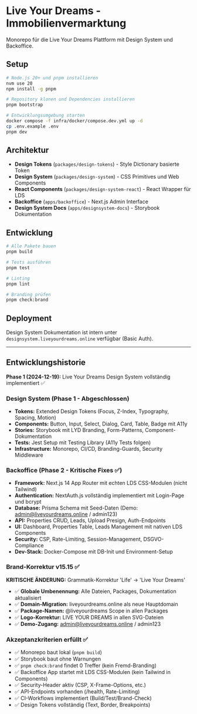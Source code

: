 # Live Your Dreams - Immobilienvermarktung

Monorepo für die Live Your Dreams Plattform mit Design System und Backoffice.

## Setup

```bash
# Node.js 20+ und pnpm installieren
nvm use 20
npm install -g pnpm

# Repository klonen und Dependencies installieren
pnpm bootstrap

# Entwicklungsumgebung starten
docker compose -f infra/docker/compose.dev.yml up -d
cp .env.example .env
pnpm dev
```

## Architektur

- **Design Tokens** (`packages/design-tokens`) - Style Dictionary basierte Token
- **Design System** (`packages/design-system`) - CSS Primitives und Web Components  
- **React Components** (`packages/design-system-react`) - React Wrapper für LDS
- **Backoffice** (`apps/backoffice`) - Next.js Admin Interface
- **Design System Docs** (`apps/designsystem-docs`) - Storybook Dokumentation

## Entwicklung

```bash
# Alle Pakete bauen
pnpm build

# Tests ausführen
pnpm test

# Linting
pnpm lint

# Branding prüfen
pnpm check:brand
```

## Deployment

Design System Dokumentation ist intern unter `designsystem.liveyourdreams.online` verfügbar (Basic Auth).

---

## Entwicklungshistorie

**Phase 1 (2024-12-19):** Live Your Dreams Design System vollständig implementiert ✅

### Design System (Phase 1 - Abgeschlossen)
- **Tokens:** Extended Design Tokens (Focus, Z-Index, Typography, Spacing, Motion)
- **Components:** Button, Input, Select, Dialog, Card, Table, Badge mit A11y
- **Stories:** Storybook mit LYD Branding, Form-Patterns, Component-Dokumentation
- **Tests:** Jest Setup mit Testing Library (A11y Tests folgen)
- **Infrastructure:** Monorepo, CI/CD, Branding-Guards, Security Middleware

### Backoffice (Phase 2 - Kritische Fixes ✅)
- **Framework:** Next.js 14 App Router mit echten LDS CSS-Modulen (nicht Tailwind)
- **Authentication:** NextAuth.js vollständig implementiert mit Login-Page und bcrypt
- **Database:** Prisma Schema mit Seed-Daten (Demo: admin@liveyourdreams.online / admin123)
- **API:** Properties CRUD, Leads, Upload Presign, Auth-Endpoints
- **UI:** Dashboard, Properties Table, Leads Management mit nativen LDS Components
- **Security:** CSP, Rate-Limiting, Session-Management, DSGVO-Compliance
- **Dev-Stack:** Docker-Compose mit DB-Init und Environment-Setup

### Brand-Korrektur v15.15 ✅

**KRITISCHE ÄNDERUNG:** Grammatik-Korrektur 'Life' → 'Live Your Dreams'
- ✅ **Globale Umbenennung:** Alle Dateien, Packages, Dokumentation aktualisiert
- ✅ **Domain-Migration:** liveyourdreams.online als neue Hauptdomain
- ✅ **Package-Namen:** @liveyourdreams Scope in allen Packages
- ✅ **Logo-Korrektur:** LIVE YOUR DREAMS in allen SVG-Dateien
- ✅ **Demo-Zugang:** admin@liveyourdreams.online / admin123

### Akzeptanzkriterien erfüllt ✅

- ✅ Monorepo baut lokal (`pnpm build`)
- ✅ Storybook baut ohne Warnungen  
- ✅ `pnpm check:brand` findet 0 Treffer (kein Fremd-Branding)
- ✅ Backoffice App startet mit LDS CSS-Modulen (kein Tailwind in Components)
- ✅ Security-Header aktiv (CSP, X-Frame-Options, etc.)
- ✅ API-Endpoints vorhanden (/health, Rate-Limiting)
- ✅ CI-Workflows implementiert (Build/Test/Brand-Check)
- ✅ Design Tokens vollständig (Text, Border, Breakpoints)
